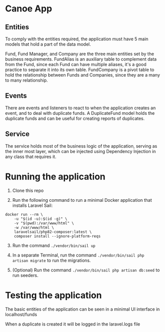 # Canoe App

## Entities

To comply with the entities required, the application must have 5 main models that hold a part of the data model.

Fund, Fund Manager, and Company are the three main entities set by the business requirements. FundAlias is an auxiliary table to complement data from the Fund, since each Fund can have multiple aliases, it's a good practice to separate it into its own table.
FundCompany is a pivot table to hold the relationship between Funds and Companies, since they are a many to many relationship.

## Events

There are events and listeners to react to when the application creates an event, and to deal with duplicate funds. A DuplicateFund model holds the duplicate funds and can be useful for creating reports of duplicates.

## Service

The service holds most of the business logic of the application, serving as the inner most layer, which can be injected using Dependency Injection in any class that requires it.

# Running the application

1. Clone this repo

2. Run the following command to run a minimal Docker application that installs Laravel Sail:

```
docker run --rm \
    -u "$(id -u):$(id -g)" \
    -v "$(pwd):/var/www/html" \
    -w /var/www/html \
    laravelsail/php82-composer:latest \
    composer install --ignore-platform-reqs
```

3. Run the command `./vendor/bin/sail up`

4. In a separate Terminal, run the command `./vendor/bin/sail php artisan migrate` to run the migrations.

5. (Optional) Run the command `./vendor/bin/sail php artisan db:seed` to run seeders.

# Testing the application

The basic entities of the application can be seen in a minimal UI interface in localhost/funds

When a duplicate is created it will be logged in the laravel.logs file